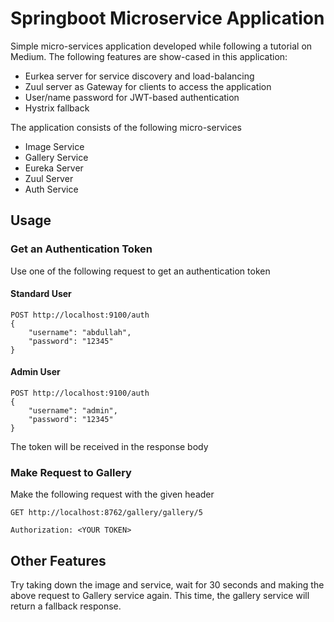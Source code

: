 # Springboot Microservice Application
Simple micro-services application developed while following a tutorial on Medium. The following features are show-cased in this application:
* Eurkea server for service discovery and load-balancing
* Zuul server as Gateway for clients to access the application
* User/name password for JWT-based authentication
* Hystrix fallback

The application consists of the following micro-services
* Image Service
* Gallery Service
* Eureka Server
* Zuul Server
* Auth Service

## Usage
### Get an Authentication Token
Use one of the following request to get an authentication token
#### Standard User
~~~
POST http://localhost:9100/auth
{
	"username": "abdullah",
	"password": "12345"
}
~~~

#### Admin User
~~~
POST http://localhost:9100/auth
{
	"username": "admin",
	"password": "12345"
}
~~~

The token will be received in the response body

### Make Request to Gallery
Make the following request with the given header

`GET http://localhost:8762/gallery/gallery/5`

`Authorization: <YOUR TOKEN>`

## Other Features
Try taking down the image and service, wait for 30 seconds and making the above request to
Gallery service again. This time, the gallery service will return a fallback response.
